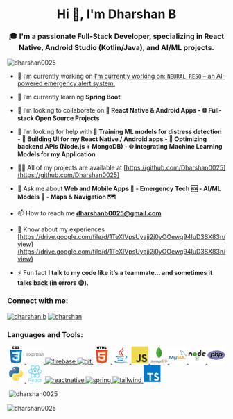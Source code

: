 <h1 align="center">Hi 👋, I'm Dharshan B</h1>
<h3 align="center">🎓 I'm a passionate Full-Stack Developer, specializing in React Native, Android Studio (Kotlin/Java), and AI/ML projects.</h3>

<p align="left"> <img src="https://komarev.com/ghpvc/?username=dharshan0025&label=Profile%20views&color=0e75b6&style=flat" alt="dharshan0025" /> </p>

- 🔭 I’m currently working on [I’m currently working on: `NEURAL RESQ` – an AI-powered emergency alert system.](https://github.com/Dharshan0025/neural-resq.git)

- 🌱 I’m currently learning **Spring Boot**

- 👯 I’m looking to collaborate on **📱 React Native & Android Apps - 🌐 Full-stack Open Source Projects**

- 🤝 I’m looking for help with **🧠 Training ML models for distress detection - 📱 Building UI for my React Native / Android apps - 🔧 Optimizing backend APIs (Node.js + MongoDB) - 🌐 Integrating Machine Learning Models for my Application**

- 👨‍💻 All of my projects are available at [https://github.com/Dharshan0025](https://github.com/Dharshan0025)

- 💬 Ask me about **Web and Mobile Apps 🚀 - Emergency Tech 🆘 - AI/ML Models 🤖 - Maps & Navigation 🗺️**

- 📫 How to reach me **dharshanb0025@gmail.com**

- 📄 Know about my experiences [https://drive.google.com/file/d/1TeXlVpsUyaji2j0yOOewg94IuD3SX83n/view](https://drive.google.com/file/d/1TeXlVpsUyaji2j0yOOewg94IuD3SX83n/view)

- ⚡ Fun fact **I talk to my code like it’s a teammate… and sometimes it talks back (in errors 😅).**

<h3 align="left">Connect with me:</h3>
<p align="left">
<a href="https://linkedin.com/in/dharshan b" target="blank"><img align="center" src="https://raw.githubusercontent.com/rahuldkjain/github-profile-readme-generator/master/src/images/icons/Social/linked-in-alt.svg" alt="dharshan b" height="30" width="40" /></a>
<a href="[https://www.leetcode.com/dharshan](https://leetcode.com/u/dharshanb0025/)" target="blank"><img align="center" src="https://raw.githubusercontent.com/rahuldkjain/github-profile-readme-generator/master/src/images/icons/Social/leet-code.svg" alt="dharshan" height="30" width="40" /></a>
</p>

<h3 align="left">Languages and Tools:</h3>
<p align="left"> <a href="https://www.w3schools.com/css/" target="_blank" rel="noreferrer"> <img src="https://raw.githubusercontent.com/devicons/devicon/master/icons/css3/css3-original-wordmark.svg" alt="css3" width="40" height="40"/> </a> <a href="https://expressjs.com" target="_blank" rel="noreferrer"> <img src="https://raw.githubusercontent.com/devicons/devicon/master/icons/express/express-original-wordmark.svg" alt="express" width="40" height="40"/> </a> <a href="https://firebase.google.com/" target="_blank" rel="noreferrer"> <img src="https://www.vectorlogo.zone/logos/firebase/firebase-icon.svg" alt="firebase" width="40" height="40"/> </a> <a href="https://git-scm.com/" target="_blank" rel="noreferrer"> <img src="https://www.vectorlogo.zone/logos/git-scm/git-scm-icon.svg" alt="git" width="40" height="40"/> </a> <a href="https://www.w3.org/html/" target="_blank" rel="noreferrer"> <img src="https://raw.githubusercontent.com/devicons/devicon/master/icons/html5/html5-original-wordmark.svg" alt="html5" width="40" height="40"/> </a> <a href="https://www.java.com" target="_blank" rel="noreferrer"> <img src="https://raw.githubusercontent.com/devicons/devicon/master/icons/java/java-original.svg" alt="java" width="40" height="40"/> </a> <a href="https://developer.mozilla.org/en-US/docs/Web/JavaScript" target="_blank" rel="noreferrer"> <img src="https://raw.githubusercontent.com/devicons/devicon/master/icons/javascript/javascript-original.svg" alt="javascript" width="40" height="40"/> </a> <a href="https://www.mongodb.com/" target="_blank" rel="noreferrer"> <img src="https://raw.githubusercontent.com/devicons/devicon/master/icons/mongodb/mongodb-original-wordmark.svg" alt="mongodb" width="40" height="40"/> </a> <a href="https://www.mysql.com/" target="_blank" rel="noreferrer"> <img src="https://raw.githubusercontent.com/devicons/devicon/master/icons/mysql/mysql-original-wordmark.svg" alt="mysql" width="40" height="40"/> </a> <a href="https://nodejs.org" target="_blank" rel="noreferrer"> <img src="https://raw.githubusercontent.com/devicons/devicon/master/icons/nodejs/nodejs-original-wordmark.svg" alt="nodejs" width="40" height="40"/> </a> <a href="https://www.php.net" target="_blank" rel="noreferrer"> <img src="https://raw.githubusercontent.com/devicons/devicon/master/icons/php/php-original.svg" alt="php" width="40" height="40"/> </a> <a href="https://www.python.org" target="_blank" rel="noreferrer"> <img src="https://raw.githubusercontent.com/devicons/devicon/master/icons/python/python-original.svg" alt="python" width="40" height="40"/> </a> <a href="https://reactjs.org/" target="_blank" rel="noreferrer"> <img src="https://raw.githubusercontent.com/devicons/devicon/master/icons/react/react-original-wordmark.svg" alt="react" width="40" height="40"/> </a> <a href="https://reactnative.dev/" target="_blank" rel="noreferrer"> <img src="https://reactnative.dev/img/header_logo.svg" alt="reactnative" width="40" height="40"/> </a> <a href="https://spring.io/" target="_blank" rel="noreferrer"> <img src="https://www.vectorlogo.zone/logos/springio/springio-icon.svg" alt="spring" width="40" height="40"/> </a> <a href="https://tailwindcss.com/" target="_blank" rel="noreferrer"> <img src="https://www.vectorlogo.zone/logos/tailwindcss/tailwindcss-icon.svg" alt="tailwind" width="40" height="40"/> </a> <a href="https://www.typescriptlang.org/" target="_blank" rel="noreferrer"> <img src="https://raw.githubusercontent.com/devicons/devicon/master/icons/typescript/typescript-original.svg" alt="typescript" width="40" height="40"/> </a> </p>

<p>&nbsp;<img align="center" src="https://github-readme-stats.vercel.app/api?username=dharshan0025&show_icons=true&locale=en" alt="dharshan0025" /></p>

<p><img align="center" src="https://github-readme-streak-stats.herokuapp.com/?user=dharshan0025&" alt="dharshan0025" /></p>
